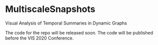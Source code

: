 # MultiscaleSnapshots
Visual Analysis of Temporal Summaries in Dynamic Graphs

The code for the repo will be released soon. The code will be published before the VIS 2020 Conference. 
